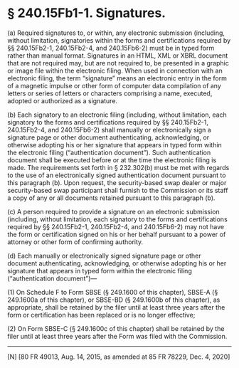 # § 240.15Fb1-1.   Signatures.

(a) Required signatures to, or within, any electronic submission (including, without limitation, signatories within the forms and certifications required by §§ 240.15Fb2-1, 240.15Fb2-4, and 240.15Fb6-2) must be in typed form rather than manual format. Signatures in an HTML, XML or XBRL document that are not required may, but are not required to, be presented in a graphic or image file within the electronic filing. When used in connection with an electronic filing, the term “signature” means an electronic entry in the form of a magnetic impulse or other form of computer data compilation of any letters or series of letters or characters comprising a name, executed, adopted or authorized as a signature.


(b) Each signatory to an electronic filing (including, without limitation, each signatory to the forms and certifications required by §§ 240.15Fb2-1, 240.15Fb2-4, and 240.15Fb6-2) shall manually or electronically sign a signature page or other document authenticating, acknowledging, or otherwise adopting his or her signature that appears in typed form within the electronic filing (“authentication document”). Such authentication document shall be executed before or at the time the electronic filing is made. The requirements set forth in § 232.302(b) must be met with regards to the use of an electronically signed authentication document pursuant to this paragraph (b). Upon request, the security-based swap dealer or major security-based swap participant shall furnish to the Commission or its staff a copy of any or all documents retained pursuant to this paragraph (b).


(c) A person required to provide a signature on an electronic submission (including, without limitation, each signatory to the forms and certifications required by §§ 240.15Fb2-1, 240.15Fb2-4, and 240.15Fb6-2) may not have the form or certification signed on his or her behalf pursuant to a power of attorney or other form of confirming authority.


(d) Each manually or electronically signed signature page or other document authenticating, acknowledging, or otherwise adopting his or her signature that appears in typed form within the electronic filing (“authentication document”)—


(1) On Schedule F to Form SBSE (§ 249.1600 of this chapter), SBSE-A (§ 249.1600a of this chapter), or SBSE-BD (§ 249.1600b of this chapter), as appropriate, shall be retained by the filer until at least three years after the form or certification has been replaced or is no longer effective;


(2) On Form SBSE-C (§ 249.1600c of this chapter) shall be retained by the filer until at least three years after the Form was filed with the Commission.



---

[N] [80 FR 49013, Aug. 14, 2015, as amended at 85 FR 78229, Dec. 4, 2020]




